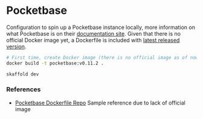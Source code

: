 # Pocketbase

Configuration to spin up a Pocketbase instance locally, more information on what Pocketbase is on their [documentation site](https://pocketbase.io/docs). Given that there is no official Docker image yet, a Dockerfile is included with [latest released version](https://github.com/pocketbase/pocketbase/releases).

```sh
# First time, create Docker image (there is no official image as of now)
docker build -t pocketbase:v0.11.2 .
```

```sh
skaffold dev
```


### References

* [Pocketbase Dockerfile Repo](https://github.com/bscott/pocketbase-docker) Sample reference due to lack of official image